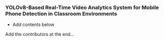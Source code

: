 ### YOLOv8-Based Real-Time Video Analytics System for Mobile Phone Detection in Classroom Environments

- Add contents below

Add the contributors at the end...

